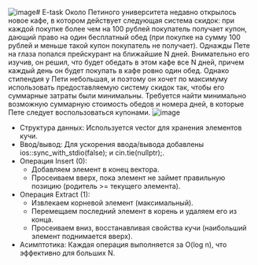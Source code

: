 ![image](https://github.com/user-attachments/assets/161f2b0e-800a-4527-ac4b-a9d7e0df8ae9)# E-task
Около Петиного университета недавно открылось новое кафе, в котором действует следующая система скидок: при каждой покупке более чем на 100 рублей покупатель получает купон, дающий право на один бесплатный обед (при покупке на сумму 100 рублей и меньше такой купон покупатель не получает).
Однажды Пете на глаза попался прейскурант на ближайшие N дней. Внимательно его изучив, он решил, что будет обедать в этом кафе все N дней, причем каждый день он будет покупать в кафе ровно один обед. Однако стипендия у Пети небольшая, и поэтому он хочет по максимуму использовать предоставляемую систему скидок так, чтобы его суммарные затраты были минимальны. Требуется найти минимально возможную суммарную стоимость обедов и номера дней, в которые Пете следует воспользоваться купонами.
![image](https://github.com/user-attachments/assets/d3d5aa34-81bb-42b0-a43f-6d8968d9aefe)

- Структура данных: Используется vector<int> для хранения элементов кучи.
- Ввод/вывод: Для ускорения ввода/вывода добавлены ios::sync_with_stdio(false); и cin.tie(nullptr);.
- Операция Insert (0):
  - Добавляем элемент в конец вектора.
  - Просеиваем вверх, пока элемент не займет правильную позицию (родитель >= текущего элемента).
- Операция Extract (1):
  - Извлекаем корневой элемент (максимальный).
  - Перемещаем последний элемент в корень и удаляем его из конца.
  - Просеиваем вниз, восстанавливая свойства кучи (наибольший элемент поднимается вверх).
- Асимптотика: Каждая операция выполняется за O(log n), что эффективно для больших N.
